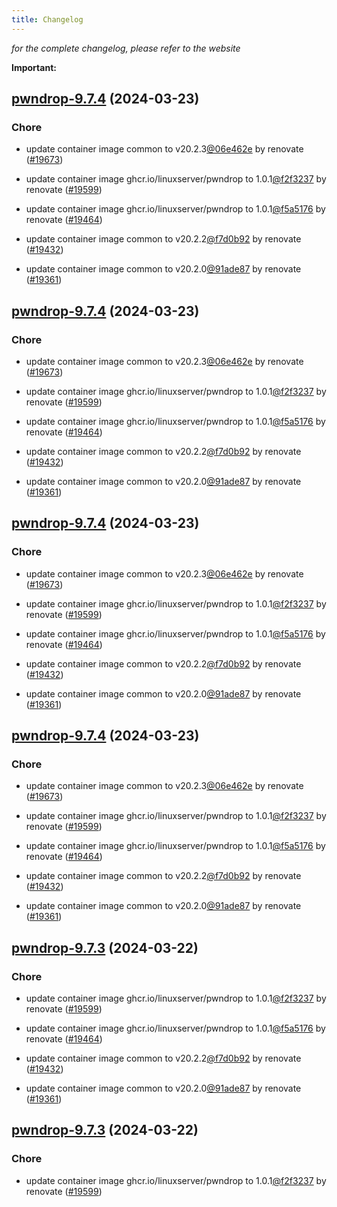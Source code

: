 ```yaml
---
title: Changelog
---
```



*for the complete changelog, please refer to the website*

**Important:**


## [pwndrop-9.7.4](https://github.com/truecharts/charts/compare/pwndrop-9.6.0...pwndrop-9.7.4) (2024-03-23)

### Chore



- update container image common to v20.2.3[@06e462e](https://github.com/06e462e) by renovate ([#19673](https://github.com/truecharts/charts/issues/19673))

- update container image ghcr.io/linuxserver/pwndrop to 1.0.1[@f2f3237](https://github.com/f2f3237) by renovate ([#19599](https://github.com/truecharts/charts/issues/19599))

- update container image ghcr.io/linuxserver/pwndrop to 1.0.1[@f5a5176](https://github.com/f5a5176) by renovate ([#19464](https://github.com/truecharts/charts/issues/19464))

- update container image common to v20.2.2[@f7d0b92](https://github.com/f7d0b92) by renovate ([#19432](https://github.com/truecharts/charts/issues/19432))

- update container image common to v20.2.0[@91ade87](https://github.com/91ade87) by renovate ([#19361](https://github.com/truecharts/charts/issues/19361))


## [pwndrop-9.7.4](https://github.com/truecharts/charts/compare/pwndrop-9.6.0...pwndrop-9.7.4) (2024-03-23)

### Chore



- update container image common to v20.2.3[@06e462e](https://github.com/06e462e) by renovate ([#19673](https://github.com/truecharts/charts/issues/19673))

- update container image ghcr.io/linuxserver/pwndrop to 1.0.1[@f2f3237](https://github.com/f2f3237) by renovate ([#19599](https://github.com/truecharts/charts/issues/19599))

- update container image ghcr.io/linuxserver/pwndrop to 1.0.1[@f5a5176](https://github.com/f5a5176) by renovate ([#19464](https://github.com/truecharts/charts/issues/19464))

- update container image common to v20.2.2[@f7d0b92](https://github.com/f7d0b92) by renovate ([#19432](https://github.com/truecharts/charts/issues/19432))

- update container image common to v20.2.0[@91ade87](https://github.com/91ade87) by renovate ([#19361](https://github.com/truecharts/charts/issues/19361))


## [pwndrop-9.7.4](https://github.com/truecharts/charts/compare/pwndrop-9.6.0...pwndrop-9.7.4) (2024-03-23)

### Chore



- update container image common to v20.2.3[@06e462e](https://github.com/06e462e) by renovate ([#19673](https://github.com/truecharts/charts/issues/19673))

- update container image ghcr.io/linuxserver/pwndrop to 1.0.1[@f2f3237](https://github.com/f2f3237) by renovate ([#19599](https://github.com/truecharts/charts/issues/19599))

- update container image ghcr.io/linuxserver/pwndrop to 1.0.1[@f5a5176](https://github.com/f5a5176) by renovate ([#19464](https://github.com/truecharts/charts/issues/19464))

- update container image common to v20.2.2[@f7d0b92](https://github.com/f7d0b92) by renovate ([#19432](https://github.com/truecharts/charts/issues/19432))

- update container image common to v20.2.0[@91ade87](https://github.com/91ade87) by renovate ([#19361](https://github.com/truecharts/charts/issues/19361))


## [pwndrop-9.7.4](https://github.com/truecharts/charts/compare/pwndrop-9.6.0...pwndrop-9.7.4) (2024-03-23)

### Chore



- update container image common to v20.2.3[@06e462e](https://github.com/06e462e) by renovate ([#19673](https://github.com/truecharts/charts/issues/19673))

- update container image ghcr.io/linuxserver/pwndrop to 1.0.1[@f2f3237](https://github.com/f2f3237) by renovate ([#19599](https://github.com/truecharts/charts/issues/19599))

- update container image ghcr.io/linuxserver/pwndrop to 1.0.1[@f5a5176](https://github.com/f5a5176) by renovate ([#19464](https://github.com/truecharts/charts/issues/19464))

- update container image common to v20.2.2[@f7d0b92](https://github.com/f7d0b92) by renovate ([#19432](https://github.com/truecharts/charts/issues/19432))

- update container image common to v20.2.0[@91ade87](https://github.com/91ade87) by renovate ([#19361](https://github.com/truecharts/charts/issues/19361))


## [pwndrop-9.7.3](https://github.com/truecharts/charts/compare/pwndrop-9.6.0...pwndrop-9.7.3) (2024-03-22)

### Chore



- update container image ghcr.io/linuxserver/pwndrop to 1.0.1[@f2f3237](https://github.com/f2f3237) by renovate ([#19599](https://github.com/truecharts/charts/issues/19599))

- update container image ghcr.io/linuxserver/pwndrop to 1.0.1[@f5a5176](https://github.com/f5a5176) by renovate ([#19464](https://github.com/truecharts/charts/issues/19464))

- update container image common to v20.2.2[@f7d0b92](https://github.com/f7d0b92) by renovate ([#19432](https://github.com/truecharts/charts/issues/19432))

- update container image common to v20.2.0[@91ade87](https://github.com/91ade87) by renovate ([#19361](https://github.com/truecharts/charts/issues/19361))


## [pwndrop-9.7.3](https://github.com/truecharts/charts/compare/pwndrop-9.6.0...pwndrop-9.7.3) (2024-03-22)

### Chore



- update container image ghcr.io/linuxserver/pwndrop to 1.0.1[@f2f3237](https://github.com/f2f3237) by renovate ([#19599](https://github.com/truecharts/charts/issues/19599))